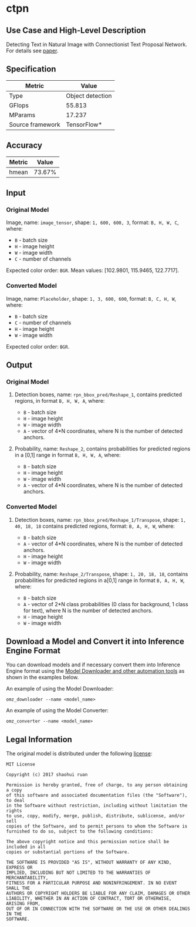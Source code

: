# ctpn

## Use Case and High-Level Description

Detecting Text in Natural Image with Connectionist Text Proposal Network. For details see [paper](https://arxiv.org/abs/1609.03605).

## Specification

| Metric                          | Value                                     |
|---------------------------------|-------------------------------------------|
| Type                            | Object detection                          |
| GFlops                          | 55.813                                    |
| MParams                         | 17.237                                    |
| Source framework                | TensorFlow\*                              |

## Accuracy

| Metric | Value |
| ------ | ----- |
| hmean  | 73.67%|

## Input

### Original Model

Image, name: `image_tensor`, shape: `1, 600, 600, 3`, format: `B, H, W, C`, where:

- `B` - batch size
- `H` - image height
- `W` - image width
- `C` - number of channels

Expected color order: `BGR`.
Mean values: [102.9801, 115.9465, 122.7717].

### Converted Model

Image, name: `Placeholder`, shape: `1, 3, 600, 600`, format: `B, C, H, W`, where:

- `B` - batch size
- `C` - number of channels
- `H` - image height
- `W` - image width

Expected color order: `BGR`.

## Output

### Original Model

1. Detection boxes, name: `rpn_bbox_pred/Reshape_1`, contains predicted regions, in format `B, H, W, A`, where:

    - `B` - batch size
    - `H` - image height
    - `W` - image width
    - `A` - vector of 4\*N coordinates, where N is the number of detected anchors.

2. Probability, name: `Reshape_2`, contains probabilities for predicted regions in a [0,1] range in format `B, H, W, A`, where:

    - `B` - batch size
    - `H` - image height
    - `W` - image width
    - `A` - vector of 4\*N coordinates, where N is the number of detected anchors.

### Converted Model

1. Detection boxes, name: `rpn_bbox_pred/Reshape_1/Transpose`, shape: `1, 40, 18, 18` contains predicted regions, format: `B, A, H, W`, where:

    - `B` - batch size
    - `A` - vector of 4\*N coordinates, where N is the number of detected anchors.
    - `H` - image height
    - `W` - image width

2. Probability, name: `Reshape_2/Transpose`, shape: `1, 20, 18, 18`, contains probabilities for predicted regions in a[0,1] range in format `B, A, H, W`, where:

    - `B` - batch size
    - `A` - vector of 2\*N class probabilities (0 class for background, 1 class for text), where N is the number of detected anchors.
    - `H` - image height
    - `W` - image width

## Download a Model and Convert it into Inference Engine Format

You can download models and if necessary convert them into Inference Engine format using the [Model Downloader and other automation tools](../../../tools/model_tools/README.md) as shown in the examples below.

An example of using the Model Downloader:
```
omz_downloader --name <model_name>
```

An example of using the Model Converter:
```
omz_converter --name <model_name>
```

## Legal Information

The original model is distributed under the following
[license](https://raw.githubusercontent.com/eragonruan/text-detection-ctpn/banjin-dev/LICENSE):

```
MIT License

Copyright (c) 2017 shaohui ruan

Permission is hereby granted, free of charge, to any person obtaining a copy
of this software and associated documentation files (the "Software"), to deal
in the Software without restriction, including without limitation the rights
to use, copy, modify, merge, publish, distribute, sublicense, and/or sell
copies of the Software, and to permit persons to whom the Software is
furnished to do so, subject to the following conditions:

The above copyright notice and this permission notice shall be included in all
copies or substantial portions of the Software.

THE SOFTWARE IS PROVIDED "AS IS", WITHOUT WARRANTY OF ANY KIND, EXPRESS OR
IMPLIED, INCLUDING BUT NOT LIMITED TO THE WARRANTIES OF MERCHANTABILITY,
FITNESS FOR A PARTICULAR PURPOSE AND NONINFRINGEMENT. IN NO EVENT SHALL THE
AUTHORS OR COPYRIGHT HOLDERS BE LIABLE FOR ANY CLAIM, DAMAGES OR OTHER
LIABILITY, WHETHER IN AN ACTION OF CONTRACT, TORT OR OTHERWISE, ARISING FROM,
OUT OF OR IN CONNECTION WITH THE SOFTWARE OR THE USE OR OTHER DEALINGS IN THE
SOFTWARE.
```

